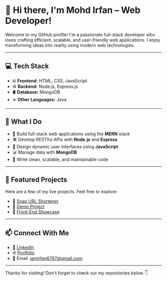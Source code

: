 # 👋 Hi there, I'm Mohd Irfan – Web Developer!

Welcome to my GitHub profile! I'm a passionate full-stack developer who loves crafting efficient, scalable, and user-friendly web applications. I enjoy transforming ideas into reality using modern web technologies.

---

## 💻 Tech Stack

- 🌐 **Frontend:** HTML, CSS, JavaScript  
- ⚙️ **Backend:** Node.js, Express.js  
- 🛢️ **Database:** MongoDB  
- ☕ **Other Languages:** Java  

---

## 🚀 What I Do

- 🔧 Build full-stack web applications using the **MERN** stack  
- 🛠️ Develop RESTful APIs with **Node.js** and **Express**  
- 🎨 Design dynamic user interfaces using **JavaScript**  
- 📊 Manage data with **MongoDB**  
- 🧹 Write clean, scalable, and maintainable code  

---

## 📂 Featured Projects

Here are a few of my live projects. Feel free to explore:

- 🔗 [Snap URL Shortener](https://snap-url-7tho.onrender.com)  
- 🔗 [Demo Project](https://123irf.github.io/demo/)  
- 🔗 [Front-End Showcase](https://123irf.github.io/front-end/)  

---

## 📫 Connect With Me

- 💼 [LinkedIn](https://www.linkedin.com/in/mohd-irfan-irfan)  
- 🌐 [Portfolio](https://github.com/123irf/123irf)  
- 📧 Email: iamirfan6767@gmail.com  

---

Thanks for visiting! Don't forget to check out my repositories below 👇  
